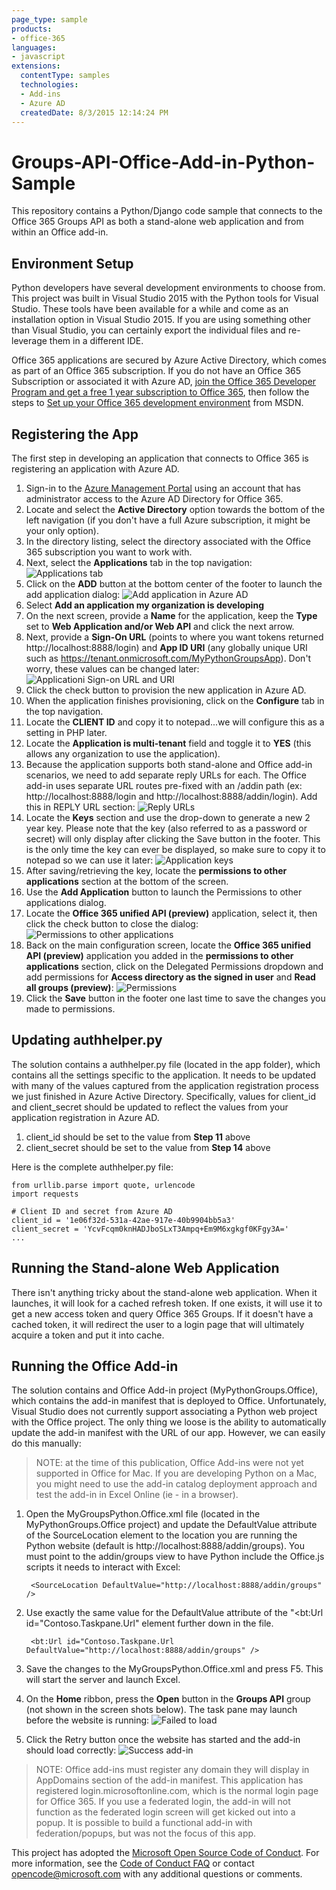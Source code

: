 ```yaml
---
page_type: sample
products:
- office-365
languages:
- javascript
extensions:
  contentType: samples
  technologies:
  - Add-ins
  - Azure AD
  createdDate: 8/3/2015 12:14:24 PM
---
```

# Groups-API-Office-Add-in-Python-Sample
This repository contains a Python/Django code sample that connects to the Office 365 Groups API as both a stand-alone web application and from within an Office add-in.

## Environment Setup ##
Python developers have several development environments to choose from. This project was built in Visual Studio 2015 with the Python tools for Visual Studio. These tools have been available for a while and come as an installation option in Visual Studio 2015. If you are using something other than Visual Studio, you can certainly export the individual files and re-leverage them in a different IDE.

Office 365 applications are secured by Azure Active Directory, which comes as part of an Office 365 subscription. If you do not have an Office 365 Subscription or associated it with Azure AD, [join the Office 365 Developer Program and get a free 1 year subscription to Office 365](https://aka.ms/devprogramsignup), then follow the steps to [Set up your Office 365 development environment](https://msdn.microsoft.com/office/office365/HowTo/setup-development-environment "Set up your Office 365 development environment") from MSDN. 

## Registering the App ##
The first step in developing an application that connects to Office 365 is registering an application with Azure AD.

1. Sign-in to the [Azure Management Portal](https://manage.windowsazure.com "Azure Management Portal") using an account that has administrator access to the Azure AD Directory for Office 365.
2. Locate and select the **Active Directory** option towards the bottom of the left navigation (if you don't have a full Azure subscription, it might be your only option).
3. In the directory listing, select the directory associated with the Office 365 subscription you want to work with.
4. Next, select the **Applications** tab in the top navigation:
![Applications tab](http://i.imgur.com/nv168lw.png)
5. Click on the **ADD** button at the bottom center of the footer to launch the add application dialog:
![Add application in Azure AD](http://i.imgur.com/GbyS3u4.png)
6. Select **Add an application my organization is developing**
7. On the next screen, provide a **Name** for the application, keep the **Type** set to **Web Application and/or Web API** and click the next arrow.
8. Next, provide a **Sign-On URL** (points to where you want tokens returned http://localhost:8888/login) and **App ID URI** (any globally unique URI such as https://tenant.onmicrosoft.com/MyPythonGroupsApp). Don't worry, these values can be changed later:
![Applicationi Sign-on URL and URI](http://i.imgur.com/ZwnTyP5.png)
9. Click the check button to provision the new application in Azure AD.
10. When the application finishes provisioning, click on the **Configure** tab in the top navigation.
11. Locate the **CLIENT ID** and copy it to notepad...we will configure this as a setting in PHP later.
12. Locate the **Application is multi-tenant** field and toggle it to **YES** (this allows any organization to use the application). 
13. Because the application supports both stand-alone and Office add-in scenarios, we need to add separate reply URLs for each. The Office add-in uses separate URL routes pre-fixed with an /addin path (ex: http://localhost:8888/login and http://localhost:8888/addin/login). Add this in REPLY URL section:
![Reply URLs](http://i.imgur.com/27B0Sew.png)
14. Locate the **Keys** section and use the drop-down to generate a new 2 year key. Please note that the key (also referred to as a password or secret) will only display after clicking the Save button in the footer. This is the only time the key can ever be displayed, so make sure to copy it to notepad so we can use it later:
![Application keys](http://i.imgur.com/ScmVcDU.png)
15.  After saving/retrieving the key, locate the **permissions to other applications** section at the bottom of the screen.
16.  Use the **Add Application** button to launch the Permissions to other applications dialog.
17.  Locate the **Office 365 unified API (preview)** application, select it, then click the check button to close the dialog:
![Permissions to other applications](http://i.imgur.com/16yCo3A.png)
18.  Back on the main configuration screen, locate the **Office 365 unified API (preview)** application you added in the **permissions to other applications** section, click on the Delegated Permissions dropdown and add permissions for **Access directory as the signed in user** and **Read all groups (preview)**:
![Permissions](http://i.imgur.com/61a6wP2.png)
19.   Click the **Save** button in the footer one last time to save the changes you made to permissions.

## Updating authhelper.py ##
The solution contains a authhelper.py file (located in the app folder), which contains all the settings specific to the application. It needs to be updated with many of the values captured from the application registration process we just finished in Azure Active Directory. Specifically, values for client_id and client_secret should be updated to reflect the values from your application registration in Azure AD.

1. client_id should be set to the value from **Step 11** above
2. client_secret should be set to the value from **Step 14** above

Here is the complete authhelper.py file: 

    from urllib.parse import quote, urlencode
    import requests
    
    # Client ID and secret from Azure AD
    client_id = '1e06f32d-531a-42ae-917e-40b9904bb5a3'
    client_secret = 'YcvFcqm0knHADJboSLxT3Ampq+Em9M6xgkgf0KFgy3A='
	...

## Running the Stand-alone Web Application ##
There isn't anything tricky about the stand-alone web application. When it launches, it will look for a cached refresh token. If one exists, it will use it to get a new access token and query Office 365 Groups. If it doesn't have a cached token, it will redirect the user to a login page that will ultimately acquire a token and put it into cache.
## Running the Office Add-in ##
The solution contains and Office Add-in project (MyPythonGroups.Office), which contains the add-in manifest that is deployed to Office. Unfortunately, Visual Studio does not currently support associating a Python web project with the Office project. The only thing we loose is the ability to automatically update the add-in manifest with the URL of our app. However, we can easily do this manually:

> NOTE: at the time of this publication, Office Add-ins were not yet supported in Office for Mac. If you are developing Python on a Mac, you might need to use the add-in catalog deployment approach and test the add-in in Excel Online (ie - in a browser). 

1. Open the MyGroupsPython.Office.xml file (located in the MyPythonGroups.Office project) and update the DefaultValue attribute of the SourceLocation element to the location you are running the Python website (default is http://localhost:8888/addin/groups). You must point to the addin/groups view to have Python include the Office.js scripts it needs to interact with Excel:

    	<SourceLocation DefaultValue="http://localhost:8888/addin/groups" />
2. Use exactly the same value for the DefaultValue attribute of the "<bt:Url id="Contoso.Taskpane.Url" element further down in the file.

    	<bt:Url id="Contoso.Taskpane.Url DefaultValue="http://localhost:8888/addin/groups" />
2. Save the changes to the MyGroupsPython.Office.xml and press F5. This will start the server and launch Excel.
3. On the **Home** ribbon, press the **Open** button in the **Groups API** group (not shown in the screen shots below). The task pane may launch before the website is running:
![Failed to load](http://i.imgur.com/3d9G8ab.png)
3. Click the Retry button once the website has started and the add-in should load correctly:
![Success add-in](http://i.imgur.com/rZvDOJ3.png)

> NOTE: Office add-ins must register any domain they will display in AppDomains section of the add-in manifest. This application has registered login.microsoftonline.com, which is the normal login page for Office 365. If you use a federated login, the add-in will not function as the federated login screen will get kicked out into a popup. It is possible to build a functional add-in with federation/popups, but was not the focus of this app.


This project has adopted the [Microsoft Open Source Code of Conduct](https://opensource.microsoft.com/codeofconduct/). For more information, see the [Code of Conduct FAQ](https://opensource.microsoft.com/codeofconduct/faq/) or contact [opencode@microsoft.com](mailto:opencode@microsoft.com) with any additional questions or comments.

